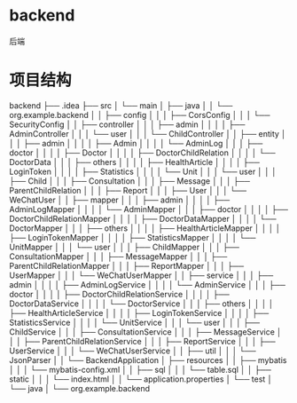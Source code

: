 # backend


后端
# 项目结构

backend
├── .idea
├── src
│   └── main
│       ├── java
│       │   └── org.example.backend
│       │       ├── config
│       │       │   ├── CorsConfig
│       │       │   └── SecurityConfig
│       │       ├── controller
│       │       │   ├── admin
│       │       │   │   ├── AdminController
│       │       │   └── user
│       │       │       └── ChildController
│       │       ├── entity
│       │       │   ├── admin
│       │       │   │   ├── Admin
│       │       │   │   └── AdminLog
│       │       │   ├── doctor
│       │       │   │   ├── Doctor
│       │       │   │   ├── DoctorChildRelation
│       │       │   │   └── DoctorData
│       │       │   ├── others
│       │       │   │   ├── HealthArticle
│       │       │   │   ├── LoginToken
│       │       │   │   ├── Statistics
│       │       │   │   └── Unit
│       │       │   └── user
│       │       │       ├── Child
│       │       │       ├── Consultation
│       │       │       ├── Message
│       │       │       ├── ParentChildRelation
│       │       │       ├── Report
│       │       │       ├── User
│       │       │       └── WeChatUser
│       │       ├── mapper
│       │       │   ├── admin
│       │       │   │   ├── AdminLogMapper
│       │       │   │   └── AdminMapper
│       │       │   ├── doctor
│       │       │   │   ├── DoctorChildRelationMapper
│       │       │   │   ├── DoctorDataMapper
│       │       │   │   └── DoctorMapper
│       │       │   ├── others
│       │       │   │   ├── HealthArticleMapper
│       │       │   │   ├── LoginTokenMapper
│       │       │   │   ├── StatisticsMapper
│       │       │   │   └── UnitMapper
│       │       │   └── user
│       │       │       ├── ChildMapper
│       │       │       ├── ConsultationMapper
│       │       │       ├── MessageMapper
│       │       │       ├── ParentChildRelationMapper
│       │       │       ├── ReportMapper
│       │       │       ├── UserMapper
│       │       │       └── WeChatUserMapper
│       │       ├── service
│       │       │   ├── admin
│       │       │   │   ├── AdminLogService
│       │       │   │   └── AdminService
│       │       │   ├── doctor
│       │       │   │   ├── DoctorChildRelationService
│       │       │   │   ├── DoctorDataService
│       │       │   │   └── DoctorService
│       │       │   ├── others
│       │       │   │   ├── HealthArticleService
│       │       │   │   ├── LoginTokenService
│       │       │   │   ├── StatisticsService
│       │       │   │   └── UnitService
│       │       │   └── user
│       │       │       ├── ChildService
│       │       │       ├── ConsultationService
│       │       │       ├── MessageService
│       │       │       ├── ParentChildRelationService
│       │       │       ├── ReportService
│       │       │       ├── UserService
│       │       │       └── WeChatUserService
│       │       ├── util
│       │       │   └── JsonParser
│       │       └── BackendApplication
│       ├── resources
│       │   ├── mybatis
│       │   │   └── mybatis-config.xml
│       │   ├── sql
│       │   │   └── table.sql
│       │   ├── static
│       │   │   └── index.html
│       │   └── application.properties
│       └── test
│           └── java
│               └── org.example.backend
